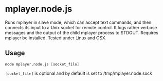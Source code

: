 mplayer.node.js
===============

Runs mplayer in slave mode, which can accept text commands, and then connects its input to a Unix socket for remote control. It logs rather verbose messages and the output of the child mplayer process to STDOUT. Requires mplayer be installed. Tested under Linux and OSX.

Usage
-----

    node mplayer.node.js [socket_file]

`[socket_file]` is optional and by default is set to /tmp/mplayer.node.sock
